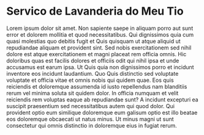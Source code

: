 # Servico de Lavanderia do Meu Tio 

Lorem ipsum dolor sit amet. Non sapiente saepe in aliquam porro aut sunt error et dolorem mollitia et quod necessitatibus. Qui dignissimos quia cum quasi molestias quo debitis fugit et Quis quisquam ut atque aliquid ut repudiandae aliquam et provident sint. Sed nobis exercitationem sed nihil dolore est atque exercitationem et magni placeat rem officia omnis. Hic doloribus quas est facilis dolores et officiis odit qui nihil ipsa et unde accusamus est earum ipsa. Ut Quis quia non dignissimos porro et incidunt inventore eos incidunt laudantium. Quo Quis distinctio sed voluptate voluptate et officia vitae et omnis nobis qui quidem quae. Eos quis reiciendis et doloremque assumenda id iusto repellendus nam blanditiis rerum vel minima soluta sit quidem dolor. In officia numquam et velit reiciendis rem voluptas eaque ab repudiandae sunt? A incidunt excepturi ea suscipit praesentium sed necessitatibus autem qui quod dolor. Qui provident optio eum similique doloremque eum galisum optio est illo beatae eos doloremque obcaecati ut natus minus. Ut minus magni ut sunt consectetur qui omnis distinctio in doloremque eius in fugiat rerum.